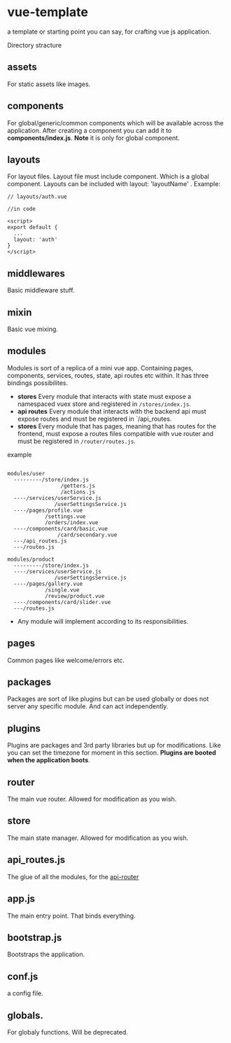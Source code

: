 # vue-template
a template or starting point you can say, for crafting vue js application.

Directory stracture

## assets
For static assets like images.

## components 
For global/generic/common components which will be available across the application. After creating a component you can add it to **components/index.js**. **Note** it
is only for global component.

## layouts
For layout files. Layout file must include **<child />** component. Which is a global component. Layouts can be included with layout: 'layoutName' .
Example: 

```node
// layouts/auth.vue

//in code 

<script>
export default {
  ...
  layout: 'auth'
}
</script>
```

## middlewares 
Basic middleware stuff.

## mixin
Basic vue mixing.

## modules
Modules is sort of a replica of a mini vue app. Containing pages, components, services, routes, state, api routes etc within. It has three bindings possibilites.

- **stores** Every module that interacts with state must expose a namespaced vuex store and registered in `/stores/index.js`.
- **api routes** Every module that interacts with the backend api must expose routes and must be registered in `/api_routes.
- **stores** Every module that has pages, meaning that has routes for the frontend, must expose a routes files compatible with vue router and must be registered in 
`/router/routes.js`.

example 

```node

modules/user
  ---------/store/index.js
                 /getters.js
                 /actions.js
  ----/services/userService.js
               /userSettingsService.js
  ----/pages/profile.vue
            /settings.vue
            /orders/index.vue
  ----/components/card/basic.vue
                /card/secondary.vue
  ---/api_routes.js
  ---/routes.js
  
modules/product
  ---------/store/index.js
  ----/services/userService.js
               /userSettingsService.js
  ----/pages/gallery.vue
            /single.vue
            /review/product.vue
  ----/components/card/slider.vue
  ---/routes.js
```

* Any module will implement according to its responsibilities.

## pages
Common pages like welcome/errors etc.

## packages
Packages are sort of like plugins but can be used globally or does not server any specific module. And can act independently.

## plugins 
Plugins are packages and 3rd party libraries but up for modifications. Like you can set the timezone for moment in this section. **Plugins are booted when the application boots**.

## router 
The main vue router. Allowed for modification as you wish.

## store
The main state manager. Allowed for modification as you wish.

## api_routes.js 
The glue of all the modules, for the [api-router](https://github.com/thearyanahmed/api-router)

## app.js
The main entry point. That binds everything.

## bootstrap.js 
Bootstraps the application.

## conf.js 
a config file.

## globals. 
For globaly functions. Will be deprecated.


